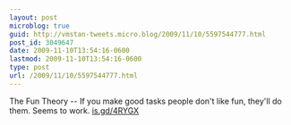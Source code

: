 ```yaml
---
layout: post
microblog: true
guid: http://vmstan-tweets.micro.blog/2009/11/10/5597544777.html
post_id: 3049647
date: 2009-11-10T13:54:16-0600
lastmod: 2009-11-10T13:54:16-0600
type: post
url: /2009/11/10/5597544777.html
---
```

The Fun Theory -- If you make good tasks people don't like fun, they'll do them. Seems to work. [is.gd/4RYGX](http://is.gd/4RYGX)
